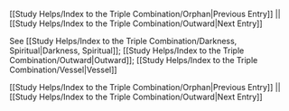 [[Study Helps/Index to the Triple Combination/Orphan|Previous Entry]]  ||  [[Study Helps/Index to the Triple Combination/Outward|Next Entry]]

 See [[Study Helps/Index to the Triple Combination/Darkness, Spiritual|Darkness, Spiritual]]; [[Study Helps/Index to the Triple Combination/Outward|Outward]]; [[Study Helps/Index to the Triple Combination/Vessel|Vessel]]

[[Study Helps/Index to the Triple Combination/Orphan|Previous Entry]]  ||  [[Study Helps/Index to the Triple Combination/Outward|Next Entry]]